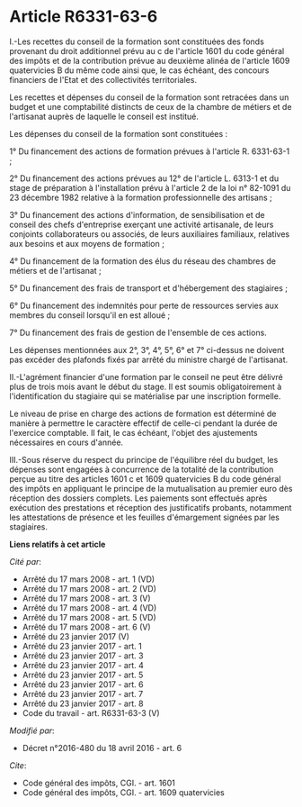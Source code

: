 # Article R6331-63-6

I.-Les recettes du conseil de la formation sont constituées des fonds provenant du droit additionnel prévu au c de l'article
1601 du code général des impôts et de la contribution prévue au deuxième alinéa de l'article 1609 quatervicies B du même code
ainsi que, le cas échéant, des concours financiers de l'Etat et des collectivités territoriales. 

Les recettes et dépenses du conseil de la formation sont retracées dans un budget et une comptabilité distincts de ceux de la
chambre de métiers et de l'artisanat auprès de laquelle le conseil est institué. 

Les dépenses du conseil de la formation sont constituées : 

1° Du financement des actions de formation prévues à l'article R. 6331-63-1 ; 

2° Du financement des actions prévues au 12° de l'article L. 6313-1 et du stage de préparation à l'installation prévu à
l'article 2 de la loi n° 82-1091 du 23 décembre 1982 relative à la formation professionnelle des artisans ; 

3° Du financement des actions d'information, de sensibilisation et de conseil des chefs d'entreprise exerçant une activité
artisanale, de leurs conjoints collaborateurs ou associés, de leurs auxiliaires familiaux, relatives aux besoins et aux
moyens de formation ; 

4° Du financement de la formation des élus                                              du réseau des chambres de métiers et
de l'artisanat ; 

5° Du financement des frais de transport et d'hébergement des stagiaires ; 

6° Du financement des indemnités pour perte de ressources servies aux membres du conseil lorsqu'il en est alloué ; 

7° Du financement des frais de gestion de l'ensemble de ces actions. 

Les dépenses mentionnées aux 2°, 3°, 4°, 5°, 6° et 7° ci-dessus ne doivent pas excéder des plafonds fixés par arrêté du
ministre chargé de l'artisanat. 

II.-L'agrément financier d'une formation par le conseil ne peut être délivré plus de trois mois avant le début du stage. Il
est soumis obligatoirement à l'identification du stagiaire qui se matérialise par une inscription formelle. 

Le niveau de prise en charge des actions de formation est déterminé de manière à permettre le caractère effectif de celle-ci
pendant la durée de l'exercice comptable. Il fait, le cas échéant, l'objet des ajustements nécessaires en cours d'année. 

III.-Sous réserve du respect du principe de l'équilibre réel du budget, les dépenses sont engagées à concurrence de la
totalité de la contribution perçue au titre des articles 1601 c et 1609 quatervicies B du code général des impôts en
appliquant le principe de la mutualisation au premier euro dès réception des dossiers complets. Les paiements sont effectués
après exécution des prestations et réception des justificatifs probants, notamment les attestations de présence et les
feuilles d'émargement signées par les stagiaires.

**Liens relatifs à cet article**

_Cité par_:

  - Arrêté du 17 mars 2008 - art. 1 (VD)
  - Arrêté du 17 mars 2008 - art. 2 (VD)
  - Arrêté du 17 mars 2008 - art. 3 (V)
  - Arrêté du 17 mars 2008 - art. 4 (VD)
  - Arrêté du 17 mars 2008 - art. 5 (VD)
  - Arrêté du 17 mars 2008 - art. 6 (V)
  - Arrêté du 23 janvier 2017 (V)
  - Arrêté du 23 janvier 2017 - art. 1
  - Arrêté du 23 janvier 2017 - art. 3
  - Arrêté du 23 janvier 2017 - art. 4
  - Arrêté du 23 janvier 2017 - art. 5
  - Arrêté du 23 janvier 2017 - art. 6
  - Arrêté du 23 janvier 2017 - art. 7
  - Arrêté du 23 janvier 2017 - art. 8
  - Code du travail - art. R6331-63-3 (V)

_Modifié par_:

  - Décret n°2016-480 du 18 avril 2016 - art. 6

_Cite_:

  - Code général des impôts, CGI. - art. 1601
  - Code général des impôts, CGI. - art. 1609 quatervicies
